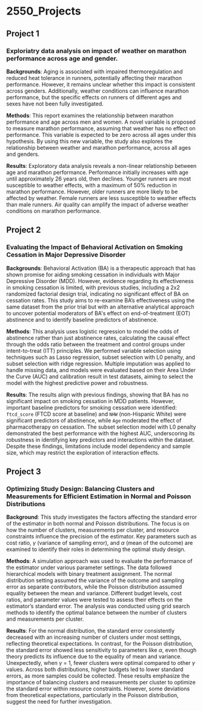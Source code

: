 # 2550_Projects

## Project 1
### Exploriatry data analysis on impact of weather on marathon performance across age and gender.

**Backgrounds**: Aging is associated with impaired thermoregulation and reduced heat tolerance in runners, potentially affecting their marathon performance. However, it remains unclear whether this impact is consistent across genders. Additionally, weather conditions can influence marathon performance, but the specific effects on runners of different ages and sexes have not been fully investigated.

**Methods**: This report examines the relationship between marathon performance and age across men and women. A novel variable is proposed to measure marathon performance, assuming that weather has no effect on performance. This variable is expected to be zero across all ages under this hypothesis. By using this new variable, the study also explores the relationship between weather and marathon performance, across all ages and genders.

**Results**: Exploratory data analysis reveals a non-linear relationship between age and marathon performance. Performance initially increases with age until approximately 26 years old, then declines. Younger runners are most susceptible to weather effects, with a maximum of 50% reduction in marathon performance. However, older runners are more likely to be affected by weather. Female runners are less susceptible to weather effects than male runners. Air quality can amplify the impact of adverse weather conditions on marathon performance.

## Project 2
### Evaluating the Impact of Behavioral Activation on Smoking Cessation in Major Depressive Disorder

**Backgrounds**: Behavioral Activation (BA) is a therapeutic approach that has shown promise for aiding smoking cessation in individuals with Major Depressive Disorder (MDD). However, evidence regarding its effectiveness in smoking cessation is limited, with previous studies, including a 2x2 randomized factorial design trial, indicating no significant effect of BA on cessation rates. This study aims to re-examine BA’s effectiveness using the same dataset from the prior trial but with an alternative analytical approach to uncover potential moderators of BA's effect on end-of-treatment (EOT) abstinence and to identify baseline predictors of abstinence.

**Methods**: This analysis uses logistic regression to model the odds of abstinence rather than just abstinence rates, calculating the causal effect through the odds ratio between the treatment and control groups under intent-to-treat (ITT) principles. We performed variable selection using techniques such as Lasso regression, subset selection with L0 penalty, and subset selection with ridge regression. Multiple imputation was applied to handle missing data, and models were evaluated based on their Area Under the Curve (AUC) and calibration result in test datasets, aiming to select the model with the highest predictive power and robustness.

**Results**: The results align with previous findings, showing that BA has no significant impact on smoking cessation in MDD patients. However, important baseline predictors for smoking cessation were identified: `ftcd_score` (FTCD score at baseline) and `NHW` (non-Hispanic White) were significant predictors of abstinence, while `Age` moderated the effect of pharmacotherapy on cessation. The subset selection model with L0 penalty demonstrated the best performance with the highest AUC, underscoring its robustness in identifying key predictors and interactions within the dataset. Despite these findings, limitations include model dependency and sample size, which may restrict the exploration of interaction effects. 

## Project 3
### Optimizing Study Design: Balancing Clusters and Measurements for Efficient Estimation in Normal and Poisson Distributions

**Background**: This study investigates the factors affecting the standard error of the estimator in both normal and Poisson distributions. The focus is on how the number of clusters, measurements per cluster, and resource constraints influence the precision of the estimator. Key parameters such as cost ratio, $\gamma$ (variance of sampling error), and $\alpha$ (mean of the outcome) are examined to identify their roles in determining the optimal study design.

**Methods**: A simulation approach was used to evaluate the performance of the estimator under various parameter settings. The data followed hierarchical models with binary treatment assignment. The normal distribution setting assumed the variance of the outcome and sampling error as separate contributors, while the Poisson distribution assumed equality between the mean and variance. Different budget levels, cost ratios, and parameter values were tested to assess their effects on the estimator’s standard error. The analysis was conducted using grid search methods to identify the optimal balance between the number of clusters and measurements per cluster.

**Results**: For the normal distribution, the standard error consistently decreased with an increasing number of clusters under most settings, reflecting theoretical expectations. In contrast, for the Poisson distribution, the standard error showed less sensitivity to parameters like $\alpha$, even though theory predicts its influence due to the equality of mean and variance. Unexpectedly, when $\gamma$ = 1, fewer clusters were optimal compared to other $\gamma$ values. Across both distributions, higher budgets led to lower standard errors, as more samples could be collected. These results emphasize the importance of balancing clusters and measurements per cluster to optimize the standard error within resource constraints. However, some deviations from theoretical expectations, particularly in the Poisson distribution, suggest the need for further investigation.

